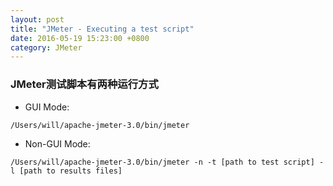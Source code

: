 ```yaml
---
layout: post
title: "JMeter - Executing a test script"
date: 2016-05-19 15:23:00 +0800
category: JMeter
---
```

### JMeter测试脚本有两种运行方式
* GUI Mode:

```
/Users/will/apache-jmeter-3.0/bin/jmeter
```
* Non-GUI Mode:

```
/Users/will/apache-jmeter-3.0/bin/jmeter -n -t [path to test script] -l [path to results files]
```
